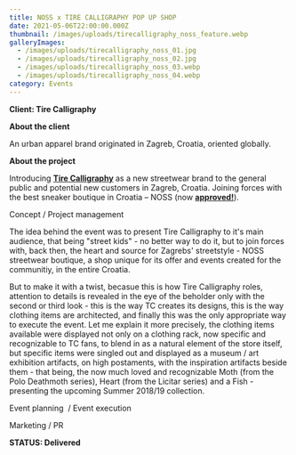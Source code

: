 ```yaml
---
title: NOSS x TIRE CALLIGRAPHY POP UP SHOP
date: 2021-05-06T22:00:00.000Z
thumbnail: /images/uploads/tirecalligraphy_noss_feature.webp
galleryImages:
  - /images/uploads/tirecalligraphy_noss_01.jpg
  - /images/uploads/tirecalligraphy_noss_02.jpg
  - /images/uploads/tirecalligraphy_noss_03.webp
  - /images/uploads/tirecalligraphy_noss_04.webp
category: Events
---
```

**Client: Tire Calligraphy**

**About the client** 

An urban apparel brand originated in Zagreb, Croatia, oriented globally.

**About the project** 

Introducing **[Tire Calligraphy](https://tirecalli.com)** as a new streetwear brand to the general public and potential new customers in Zagreb, Croatia. Joining forces with the best sneaker boutique in Croatia – NOSS (now **[approved!](https://approved.style/asortiman/muskarci-brandovi-tire-calligraphy/143)**). 

Concept / Project management

The idea behind the event was to present Tire Calligraphy to it's main audience, that being "street kids" - no better way to do it, but to join forces with, back then, the heart and source for Zagrebs' streetstyle - NOSS streetwear boutique, a shop unique for its offer and events created for the communitiy, in the entire Croatia. 

But to make it with a twist, becasue this is how Tire Calligraphy roles, attention to details is revealed in the eye of the beholder only with the second or third look - this is the way TC creates its designs, this is the way clothing items are architected, and finally this was the only appropriate way to execute the event. Let me explain it more precisely, the clothing items available were displayed not only on a clothing rack, now specific and recognizable to TC fans, to blend in as a natural element of the store itself, but specific items were singled out and displayed as a museum / art exhibition artifacts, on high postaments, with the inspiration artifacts beside them - that being, the now much loved and recognizable Moth (from the Polo Deathmoth series), Heart (from the Licitar series) and a Fish - presenting the upcoming Summer 2018/19 collection.      

Event planning  / Event execution

Marketing / PR

**STATUS: Delivered**